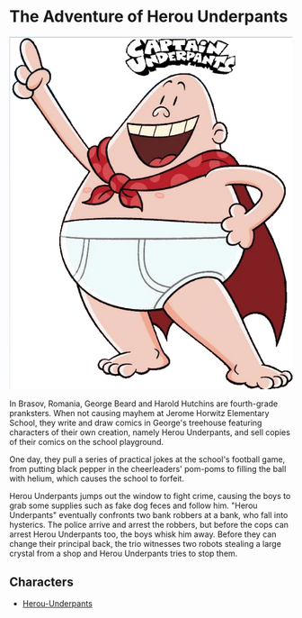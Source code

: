# The Adventure of Herou Underpants 

![poster](./../images/herou-underpants-poster.jpg)

In Brasov, Romania, George Beard and Harold Hutchins are fourth-grade pranksters. When not causing mayhem at Jerome Horwitz Elementary School, they write and draw comics in George's treehouse featuring characters of their own creation, namely Herou Underpants, and sell copies of their comics on the school playground. 

One day, they pull a series of practical jokes at the school's football game, from putting black pepper in the cheerleaders' pom-poms to filling the ball with helium, which causes the school to forfeit.
 
Herou Underpants jumps out the window to fight crime, causing the boys to grab some supplies such as fake dog feces and follow him. "Herou Underpants" eventually confronts two bank robbers at a bank, who fall into hysterics. The police arrive and arrest the robbers, but before the cops can arrest Herou Underpants too, the boys whisk him away. Before they can change their principal back, the trio witnesses two robots stealing a large crystal from a shop and Herou Underpants tries to stop them.


## Characters 

- [Herou-Underpants](./../heroes/herou-underpants.md)
